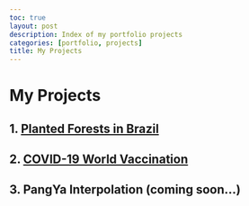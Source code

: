 ```yaml
---
toc: true
layout: post
description: Index of my portfolio projects 
categories: [portfolio, projects]
title: My Projects
---
```


# My Projects

## 1. [Planted Forests in Brazil](https://andygrammer.github.io/blog/portfolio/projects/nature/regression/kfold/mse/2021/03/30/arvores-project.html) 

## 2. [COVID-19 World Vaccination](https://andygrammer.github.io/blog/2021/04/05/covid-project.html)

## 3. PangYa Interpolation (coming soon...)


